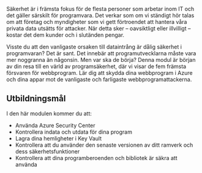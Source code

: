 Säkerhet är i främsta fokus för de flesta personer som arbetar inom IT och det gäller särskilt för programvara. Det verkar som om vi ständigt hör talas om att företag och myndigheter som vi gett förtroendet att hantera våra privata data utsätts för attacker. När detta sker – oavsiktligt eller illvilligt – kostar det dem kunder och i slutänden pengar.

Visste du att den vanligaste orsaken till dataintrång är dålig säkerhet i programvaran? Det är sant.  Det innebär att programutvecklarna måste vara mer noggranna än någonsin. Men var ska de börja? Denna modul är början av din resa till en värld av programsäkerhet, där vi visar de fem främsta försvaren för webbprogram. Lär dig att skydda dina webbprogram i Azure och dina appar mot de vanligaste och farligaste webbprogramattackerna.

## <a name="learning-objectives"></a>Utbildningsmål

I den här modulen kommer du att:

* Använda Azure Security Center
* Kontrollera indata och utdata för dina program
* Lagra dina hemligheter i Key Vault
* Kontrollera att du använder den senaste versionen av ditt ramverk och dess säkerhetsfunktioner
* Kontrollera att dina programberoenden och bibliotek är säkra att använda
